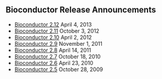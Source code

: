 ## Bioconductor Release Announcements

* [Bioconductor 2.12](/news/bioc_2_12_release) April 4, 2013
* [Bioconductor 2.11](/news/bioc_2_11_release) October 3, 2012
* [Bioconductor 2.10](/news/bioc_2_10_release) April 2, 2012
* [Bioconductor 2.9](/news/bioc_2_9_release) November 1, 2011
* [Bioconductor 2.8](/news/bioc_2_8_release) April 14, 2011
* [Bioconductor 2.7](/news/bioc_2_7_release) October 18, 2010
* [Bioconductor 2.6](/news/bioc_2_6_release) April 23, 2010
* [Bioconductor 2.5](/news/bioc_2_5_release) October 28, 2009


